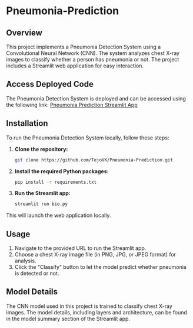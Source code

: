 # Pneumonia-Prediction

## Overview
This project implements a Pneumonia Detection System using a Convolutional Neural Network (CNN). The system analyzes chest X-ray images to classify whether a person has pneumonia or not. The project includes a Streamlit web application for easy interaction.

## Access Deployed Code
The Pneumonia Detection System is deployed and can be accessed using the following link: [Pneumonia Prediction Streamlit App](https://pneumonia-prediction-b7zuf4tf0em.streamlit.app/)

## Installation
To run the Pneumonia Detection System locally, follow these steps:

1. **Clone the repository:**
   ```bash
   git clone https://github.com/TejoVK/Pneumonia-Prediction.git
   ```
2. **Install the required Python packages:**
   ```bash
   pip install -r requirements.txt
   ```
3. **Run the Streamlit app:**
   ```bash
   streamlit run bio.py
   ```
This will launch the web application locally.

## Usage
1. Navigate to the provided URL to run the Streamlit app.
2. Choose a chest X-ray image file (in PNG, JPG, or JPEG format) for analysis.
3. Click the "Classify" button to let the model predict whether pneumonia is detected or not.

## Model Details
The CNN model used in this project is trained to classify chest X-ray images. The model details, including layers and architecture, can be found in the model summary section of the Streamlit app.
